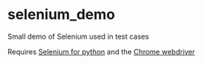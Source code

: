 # selenium_demo
Small demo of Selenium used in test cases

Requires [Selenium for python](https://selenium-python.readthedocs.io/installation.html#introduction) and the [Chrome webdriver](https://formulae.brew.sh/cask/chromedriver)
